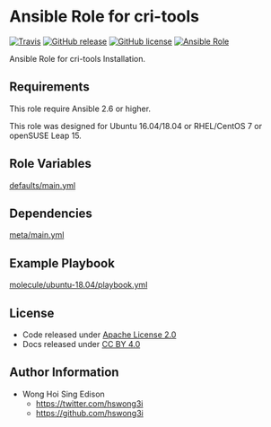 # Ansible Role for cri-tools

[![Travis](https://img.shields.io/travis/alvistack/ansible-role-cri-tools.svg)](https://travis-ci.org/alvistack/ansible-role-cri-tools)
[![GitHub release](https://img.shields.io/github/release/alvistack/ansible-role-cri-tools.svg)](https://github.com/alvistack/ansible-role-cri-tools)
[![GitHub license](https://img.shields.io/github/license/alvistack/ansible-role-cri-tools.svg)](https://github.com/alvistack/ansible-role-cri-tools/blob/master/LICENSE)
[![Ansible Role](https://img.shields.io/badge/galaxy-alvistack.cri_tools-blue.svg)](https://galaxy.ansible.com/alvistack/cri_tools)

Ansible Role for cri-tools Installation.

## Requirements

This role require Ansible 2.6 or higher.

This role was designed for Ubuntu 16.04/18.04 or RHEL/CentOS 7 or openSUSE Leap 15.

## Role Variables

[defaults/main.yml](defaults/main.yml)

## Dependencies

[meta/main.yml](meta/main.yml)

## Example Playbook

[molecule/ubuntu-18.04/playbook.yml](molecule/ubuntu-18.04/playbook.yml)

## License

  - Code released under [Apache License 2.0](LICENSE)
  - Docs released under [CC BY 4.0](http://creativecommons.org/licenses/by/4.0/)

## Author Information

  - Wong Hoi Sing Edison
      - <https://twitter.com/hswong3i>
      - <https://github.com/hswong3i>
